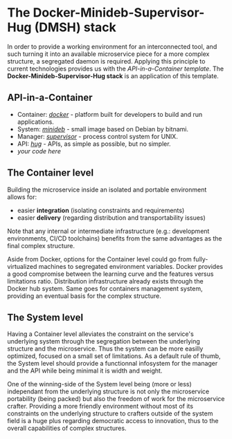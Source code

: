 # The Docker-Minideb-Supervisor-Hug (DMSH) stack

In order to provide a working environment for an interconnected tool, and such turning it into an available microservice piece for a more complex structure, a segregated daemon is required. Applying this principle to current technologies provides us with the _API-in-a-Container template_. The **Docker-Minideb-Supervisor-Hug stack** is an application of this template.

## API-in-a-Container
- Container: [*docker*](https://github.com/docker) - platform built for developers to build and run applications.
- System: [*minideb*](https://github.com/bitnami/minideb) - small image based on Debian by bitnami.
- Manager: [*supervisor*](https://github.com/Supervisor/supervisor) - process control system for UNIX.
- API: [*hug*](https://github.com/timothycrosley/hug) - APIs, as simple as possible, but no simpler.
- *your code here*

## The Container level
Building the microservice inside an isolated and portable environment allows for:
- easier **integration** (isolating constraints and requirements)
- easier **delivery** (regarding distribution and transportability issues)

Note that any internal or intermediate infrastructure (e.g.: development environments, CI/CD toolchains) benefits from the same advantages as the final complex structure.

Aside from Docker, options for the Container level could go from fully-virtualized machines to segregated environment variables. Docker provides a good compromise between the learning curve and the features versus limitations ratio. Distribution infrastructure already exists through the Docker hub system. Same goes for containers management system, providing an eventual basis for the complex structure.

## The System level
Having a Container level alleviates the constraint on the service's underlying system through the segregation between the underlying structure and the microservice. Thus the system can be more easilly optimized, focused on a small set of limitations. As a default rule of thumb, the System level should provide a functionnal infosystem for the manager and the API while being minimal it is width and weight.

One of the winning-side of the System level being (more or less) independant from the underlying structure is not only the microservice portability (being packed) but also the freedom of work for the microservice crafter. Providing a more friendly environment without most of its constraints on the underlying structure to crafters outside of the system field is a huge plus regarding democratic access to innovation, thus to the overall capabilities of complex structures.
